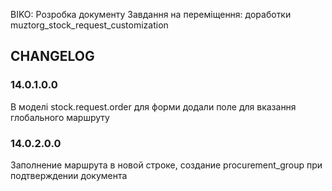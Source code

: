 BIKO: Розробка документу Завдання на переміщення: доработки
muztorg_stock_request_customization
## CHANGELOG

### 14.0.1.0.0

 В моделі stock.request.order для форми додали поле для вказання глобального маршруту

### 14.0.2.0.0
Заполнение маршрута в новой строке, создание procurement_group при подтверждении документа

